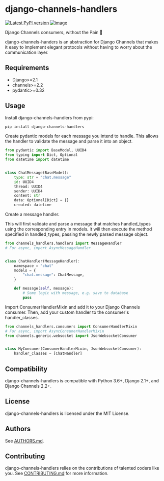 # django-channels-handlers

[![Latest PyPI
version](https://img.shields.io/pypi/v/django-channels-handlers.svg)](https://pypi.python.org/pypi/django-channels-handlers)
[![image](https://travis-ci.com/joshua-s/django-channels-handlers.svg?branch=master)](https://travis-ci.com/joshua-s/django-channels-handlers)

Django Channels consumers, without the Pain 💊

django-channels-handers is an abstraction
for Django Channels that makes it easy to implement elegant protocols
without having to worry about the communication layer.

## Requirements

- Django>=2.1
- channels>=2.2
- pydantic>=0.32

## Usage

Install django-channels-handlers from
pypi:
```bash
pip install django-channels-handlers
```

Create pydantic models for each message you intend to handle. This
allows the handler to validate the message and parse it into an object.

```python
from pydantic import BaseModel, UUID4
from typing import Dict, Optional
from datetime import datetime


class ChatMessage(BaseModel):
    type: str = "chat.message"
    id: UUID4
    thread: UUID4
    sender: UUID4
    content: str
    data: Optional[Dict] = {}
    created: datetime
```

Create a message handler.

This will first validate and parse a message that matches
handled_types using the corresponding
entry in models. It will then execute the
method specified in handled_types,
passing the newly parsed message object.

```python
from channels_handlers.handlers import MessageHandler
# For async, import AsyncMessageHandler


class ChatHandler(MessageHandler):
    namespace = "chat"
    models = {
        "chat.message": ChatMessage,
    }

    def message(self, message):
        # Some logic with message, e.g. save to database
        pass
```

Import ConsumerHandlerMixin and add it to
your Django Channels consumer. Then, add your custom handler to the
consumer's handler_classes.

```python
from channels_handlers.consumers import ConsumerHandlerMixin
# For async, import AsyncConsumerHandlerMixin
from channels.generic.websocket import JsonWebsocketConsumer


class MyConsumer(ConsumerHandlerMixin, JsonWebsocketConsumer):
    handler_classes = [ChatHandler]
```

## Compatibility

django-channels-handlers is compatible
with Python 3.6+, Django 2.1+, and Django Channels 2.2+.

## License

django-channels-handlers is licensed
under the MIT License.

## Authors

See [AUTHORS.md](AUTHORS.md).

## Contributing

django-channels-handlers relies on the contributions of talented coders like you.
See [CONTRIBUTING.md](CONTRIBUTING.md) for more information.
